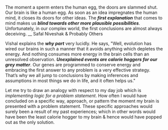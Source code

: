 The moment a sperm enters the human egg, the doors are slammed shut. Our brain is like a human egg. As soon as an
idea impregnates the human mind, it closes its doors for other ideas. The _**first explanation**_ that comes to mind makes
us _**blind towards other more plausible possibilities**_. Unfortunately, in our complex world, the first conclusions are
almost always deceiving. __ Safal Niveshak & Probably Others

Vishal explains the _**why part**_ very lucidly. He says, "Well, evolution has wired our brains in such a manner that
it avoids anything which depletes the energy. And nothing consumes more energy in the brain cells than an
unresolved observation. _**Unexplained events are calorie hoggers for our grey matter**_. Our genes are programmed
to conserve energy and embracing the first answer to any problem is a very effective strategy. That’s why we all
jump to conclusions by making inferences and assumptions in most things we do in life, and it often helps us."

Let me try to draw an analogy with respect to my day job which is _implementing logic for a problem statement_. How
often I would have concluded on a specific way, approach, or pattern the moment my brain is presented with a 
problem statement. These specific approaches would surely been a result of my past experiences; which in other words
would have been the least calorie hogger to my brain & hence would have popped out as the only solution.
